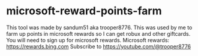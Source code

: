 # microsoft-reward-points-farm
This tool was made by sandum51 aka trooper8776. This was used by me to farm up points in microsoft rewards so I can get robux and other giftcards.
You will need to sign up for microsoft rewards.
Microsoft rewards: https://rewards.bing.com
Subscribe to https://youtube.com/@trooper8776


